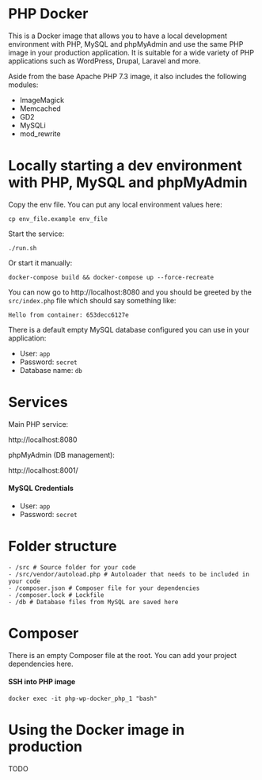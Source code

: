 # PHP Docker

This is a Docker image that allows you to have a local development environment with PHP, MySQL and phpMyAdmin and use the same PHP image in your production application. It is suitable for a wide variety of PHP applications such as WordPress, Drupal, Laravel and more.

Aside from the base Apache PHP 7.3 image, it also includes the following modules:

* ImageMagick
* Memcached
* GD2
* MySQLi
* mod_rewrite

# Locally starting a dev environment with PHP, MySQL and phpMyAdmin

Copy the env file. You can put any local environment values here:

```
cp env_file.example env_file
```

Start the service:

```
./run.sh
```

Or start it manually:

```
docker-compose build && docker-compose up --force-recreate
```

You can now go to http://localhost:8080 and you should be greeted by the `src/index.php` file which should say something like:

```
Hello from container: 653decc6127e
```

There is a default empty MySQL database configured you can use in your application:

* User: `app`
* Password: `secret`
* Database name: `db`

# Services

Main PHP service:

http://localhost:8080

phpMyAdmin (DB management):

http://localhost:8001/

#### MySQL Credentials
* User: `app`
* Password: `secret`

# Folder structure

```
- /src # Source folder for your code
- /src/vendor/autoload.php # Autoloader that needs to be included in your code
- /composer.json # Composer file for your dependencies
- /composer.lock # Lockfile
- /db # Database files from MySQL are saved here
```

# Composer

There is an empty Composer file at the root. You can add your project dependencies here.

#### SSH into PHP image

```
docker exec -it php-wp-docker_php_1 "bash"
```

# Using the Docker image in production

TODO
